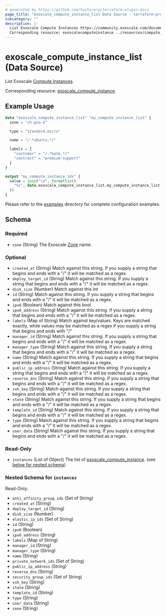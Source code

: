 ```yaml
---
# generated by https://github.com/hashicorp/terraform-plugin-docs
page_title: "exoscale_compute_instance_list Data Source - terraform-provider-exoscale"
subcategory: ""
description: |-
  List Exoscale Compute Instances https://community.exoscale.com/documentation/compute/.
  Corresponding resource: exoscalecomputeinstance ../resources/compute_instance.md.
---
```


# exoscale_compute_instance_list (Data Source)

List Exoscale [Compute Instances](https://community.exoscale.com/documentation/compute/).

Corresponding resource: [exoscale_compute_instance](../resources/compute_instance.md).

## Example Usage

```terraform
data "exoscale_compute_instance_list" "my_compute_instance_list" {
  zone = "ch-gva-2"

  type = "standard.micro"

  name = "/.*ubuntu.*/"

  labels = {
    "customer" = "/.*bank.*/"
    "contract" = "premium-support"
  }
}

output "my_compute_instance_ids" {
  value = join("\n", formatlist(
    "%s", data.exoscale_compute_instance_list.my_compute_instance_list.instances.*.id
  ))
}
```

Please refer to the [examples](https://github.com/exoscale/terraform-provider-exoscale/tree/master/examples/)
directory for complete configuration examples.

<!-- schema generated by tfplugindocs -->
## Schema

### Required

- `zone` (String) The Exoscale [Zone](https://www.exoscale.com/datacenters/) name.

### Optional

- `created_at` (String) Match against this string. If you supply a string that begins and ends with a "/" it will be matched as a regex.
- `deploy_target_id` (String) Match against this string. If you supply a string that begins and ends with a "/" it will be matched as a regex.
- `disk_size` (Number) Match against this int
- `id` (String) Match against this string. If you supply a string that begins and ends with a "/" it will be matched as a regex.
- `ipv6` (Boolean) Match against this bool
- `ipv6_address` (String) Match against this string. If you supply a string that begins and ends with a "/" it will be matched as a regex.
- `labels` (Map of String) Match against key/values. Keys are matched exactly, while values may be matched as a regex if you supply a string that begins and ends with "/"
- `manager_id` (String) Match against this string. If you supply a string that begins and ends with a "/" it will be matched as a regex.
- `manager_type` (String) Match against this string. If you supply a string that begins and ends with a "/" it will be matched as a regex.
- `name` (String) Match against this string. If you supply a string that begins and ends with a "/" it will be matched as a regex.
- `public_ip_address` (String) Match against this string. If you supply a string that begins and ends with a "/" it will be matched as a regex.
- `reverse_dns` (String) Match against this string. If you supply a string that begins and ends with a "/" it will be matched as a regex.
- `ssh_key` (String) Match against this string. If you supply a string that begins and ends with a "/" it will be matched as a regex.
- `state` (String) Match against this string. If you supply a string that begins and ends with a "/" it will be matched as a regex.
- `template_id` (String) Match against this string. If you supply a string that begins and ends with a "/" it will be matched as a regex.
- `type` (String) Match against this string. If you supply a string that begins and ends with a "/" it will be matched as a regex.
- `user_data` (String) Match against this string. If you supply a string that begins and ends with a "/" it will be matched as a regex.

### Read-Only

- `instances` (List of Object) The list of [exoscale_compute_instance](./compute_instance.md). (see [below for nested schema](#nestedatt--instances))

<a id="nestedatt--instances"></a>
### Nested Schema for `instances`

Read-Only:

- `anti_affinity_group_ids` (Set of String)
- `created_at` (String)
- `deploy_target_id` (String)
- `disk_size` (Number)
- `elastic_ip_ids` (Set of String)
- `id` (String)
- `ipv6` (Boolean)
- `ipv6_address` (String)
- `labels` (Map of String)
- `manager_id` (String)
- `manager_type` (String)
- `name` (String)
- `private_network_ids` (Set of String)
- `public_ip_address` (String)
- `reverse_dns` (String)
- `security_group_ids` (Set of String)
- `ssh_key` (String)
- `state` (String)
- `template_id` (String)
- `type` (String)
- `user_data` (String)
- `zone` (String)


